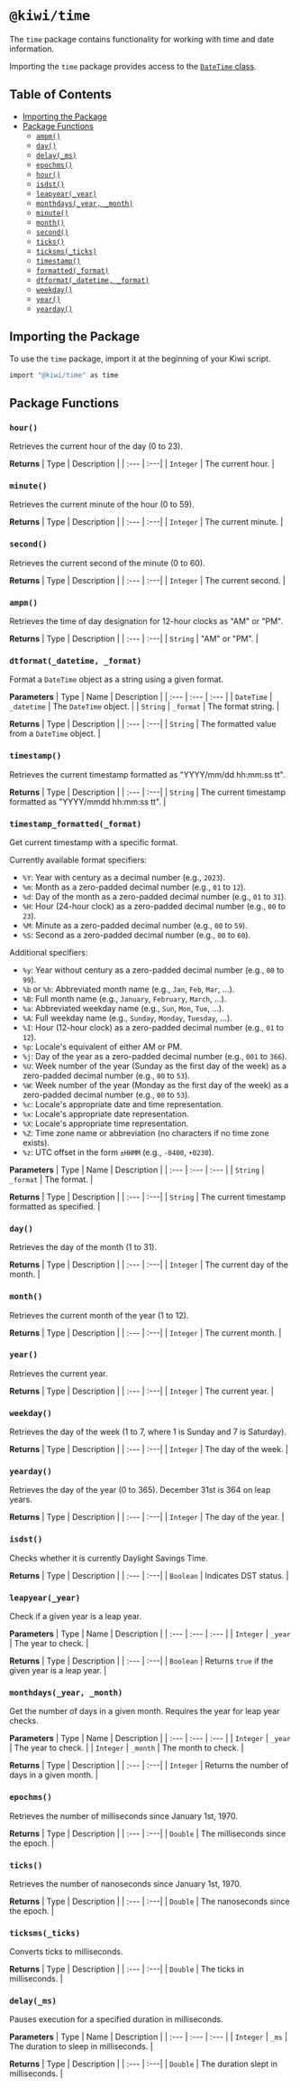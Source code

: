 # `@kiwi/time`

The `time` package contains functionality for working with time and date information.

Importing the `time` package provides access to the [`DateTime` class](datetime.md).

## Table of Contents

- [Importing the Package](#importing-the-package)
- [Package Functions](#package-functions)
  - [`ampm()`](#ampm)
  - [`day()`](#day)
  - [`delay(_ms)`](#delay_ms)
  - [`epochms()`](#epochms)
  - [`hour()`](#hour)
  - [`isdst()`](#isdst)
  - [`leapyear(_year)`](#leapyear_year)
  - [`monthdays(_year, _month)`](#monthdays_year-_month)
  - [`minute()`](#minute)
  - [`month()`](#month)
  - [`second()`](#second)
  - [`ticks()`](#ticks)
  - [`ticksms(_ticks)`](#ticksms_ticks)
  - [`timestamp()`](#timestamp)
  - [`formatted(_format)`](#timestamp_formatted_format)
  - [`dtformat(_datetime, _format)`](#dtformat_datetime-_format)
  - [`weekday()`](#weekday)
  - [`year()`](#year)
  - [`yearday()`](#yearday)

## Importing the Package
To use the `time` package, import it at the beginning of your Kiwi script.

```ruby
import "@kiwi/time" as time
```

## Package Functions

### `hour()`

Retrieves the current hour of the day (0 to 23).

**Returns**
| Type | Description |
| :--- | :---|
| `Integer` | The current hour. |

### `minute()`

Retrieves the current minute of the hour (0 to 59).

**Returns**
| Type | Description |
| :--- | :---|
| `Integer` | The current minute. |

### `second()`

Retrieves the current second of the minute (0 to 60).

**Returns**
| Type | Description |
| :--- | :---|
| `Integer` | The current second. |

### `ampm()`

Retrieves the time of day designation for 12-hour clocks as "AM" or "PM".

**Returns**
| Type | Description |
| :--- | :---|
| `String` | "AM" or "PM". |

### `dtformat(_datetime, _format)`

Format a `DateTime` object as a string using a given format.

**Parameters**
| Type | Name | Description |
| :--- | :--- | :--- |
| `DateTime` | `_datetime` | The `DateTime` object. |
| `String` | `_format` | The format string. |

**Returns**
| Type | Description |
| :--- | :---|
| `String` | The formatted value from a `DateTime` object. |


### `timestamp()`

Retrieves the current timestamp formatted as "YYYY/mm/dd hh:mm:ss tt".

**Returns**
| Type | Description |
| :--- | :---|
| `String` | The current timestamp formatted as "YYYY/mmdd hh:mm:ss tt". |

### `timestamp_formatted(_format)`

Get current timestamp with a specific format.

Currently available format specifiers:
- `%Y`: Year with century as a decimal number (e.g., `2023`).
- `%m`: Month as a zero-padded decimal number (e.g., `01` to `12`).
- `%d`: Day of the month as a zero-padded decimal number (e.g., `01` to `31`).
- `%H`: Hour (24-hour clock) as a zero-padded decimal number (e.g., `00` to `23`).
- `%M`: Minute as a zero-padded decimal number (e.g., `00` to `59`).
- `%S`: Second as a zero-padded decimal number (e.g., `00` to `60`).

Additional specifiers:
- `%y`: Year without century as a zero-padded decimal number (e.g., `00` to `99`).
- `%b` or `%h`: Abbreviated month name (e.g., `Jan`, `Feb`, `Mar`, ...).
- `%B`: Full month name (e.g., `January`, `February`, `March`, ...).
- `%a`: Abbreviated weekday name (e.g., `Sun`, `Mon`, `Tue`, ...).
- `%A`: Full weekday name (e.g., `Sunday`, `Monday`, `Tuesday`, ...).
- `%I`: Hour (12-hour clock) as a zero-padded decimal number (e.g., `01` to `12`).
- `%p`: Locale's equivalent of either AM or PM.
- `%j`: Day of the year as a zero-padded decimal number (e.g., `001` to `366`).
- `%U`: Week number of the year (Sunday as the first day of the week) as a zero-padded decimal number (e.g., `00` to `53`).
- `%W`: Week number of the year (Monday as the first day of the week) as a zero-padded decimal number (e.g., `00` to `53`).
- `%c`: Locale's appropriate date and time representation.
- `%x`: Locale's appropriate date representation.
- `%X`: Locale's appropriate time representation.
- `%Z`: Time zone name or abbreviation (no characters if no time zone exists).
- `%z`: UTC offset in the form `±HHMM` (e.g., `-0400`, `+0230`).

**Parameters**
| Type | Name | Description |
| :--- | :--- | :--- |
| `String` | `_format` | The format. |

**Returns**
| Type | Description |
| :--- | :---|
| `String` | The current timestamp formatted as specified. |


### `day()`

Retrieves the day of the month (1 to 31).

**Returns**
| Type | Description |
| :--- | :---|
| `Integer` | The current day of the month. |

### `month()`

Retrieves the current month of the year (1 to 12).

**Returns**
| Type | Description |
| :--- | :---|
| `Integer` | The current month. |

### `year()`

Retrieves the current year.

**Returns**
| Type | Description |
| :--- | :---|
| `Integer` | The current year. |

### `weekday()`

Retrieves the day of the week (1 to 7, where 1 is Sunday and 7 is Saturday).

**Returns**
| Type | Description |
| :--- | :---|
| `Integer` | The day of the week. |

### `yearday()`

Retrieves the day of the year (0 to 365). December 31st is 364 on leap years.

**Returns**
| Type | Description |
| :--- | :---|
| `Integer` | The day of the year. |

### `isdst()`

Checks whether it is currently Daylight Savings Time.

**Returns**
| Type | Description |
| :--- | :---|
| `Boolean` | Indicates DST status. |

### `leapyear(_year)`

Check if a given year is a leap year.

**Parameters**
| Type | Name | Description |
| :--- | :--- | :--- |
| `Integer` | `_year` | The year to check. |

**Returns**
| Type | Description |
| :--- | :---|
| `Boolean` | Returns `true` if the given year is a leap year. |


### `monthdays(_year, _month)`

Get the number of days in a given month. Requires the year for leap year checks.

**Parameters**
| Type | Name | Description |
| :--- | :--- | :--- |
| `Integer` | `_year` | The year to check. |
| `Integer` | `_month` | The month to check. |

**Returns**
| Type | Description |
| :--- | :---|
| `Integer` | Returns the number of days in a given month. |

### `epochms()`

Retrieves the number of milliseconds since January 1st, 1970.

**Returns**
| Type | Description |
| :--- | :---|
| `Double` | The milliseconds since the epoch. |

### `ticks()`

Retrieves the number of nanoseconds since January 1st, 1970.

**Returns**
| Type | Description |
| :--- | :---|
| `Double` | The nanoseconds since the epoch. |

### `ticksms(_ticks)`

Converts ticks to milliseconds.

**Returns**
| Type | Description |
| :--- | :---|
| `Double` | The ticks in milliseconds. |

### `delay(_ms)`

Pauses execution for a specified duration in milliseconds.

**Parameters**
| Type | Name | Description |
| :--- | :--- | :--- |
| `Integer` | `_ms` | The duration to sleep in milliseconds. |

**Returns**
| Type | Description |
| :--- | :---|
| `Double` | The duration slept in milliseconds. |
